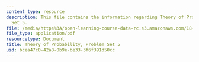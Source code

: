 ```yaml
---
content_type: resource
description: This file contains the information regarding Theory of Probability, Problem
  Set 5.
file: /media/https%3A/open-learning-course-data-rc.s3.amazonaws.com/18-175-theory-of-probability-spring-2014/bcea47c042a80b9ebe333f6f391d50cc_MIT18_175S14_ProblemSet5.pdf
file_type: application/pdf
resourcetype: Document
title: Theory of Probability, Problem Set 5
uid: bcea47c0-42a8-0b9e-be33-3f6f391d50cc
---
```

